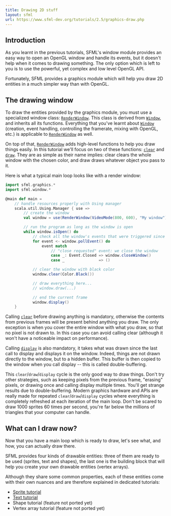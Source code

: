```yaml
---
title: Drawing 2D stuff
layout: sfml
url: https://www.sfml-dev.org/tutorials/2.5/graphics-draw.php
---
```


## Introduction

As you learnt in the previous tutorials, SFML's window module provides an easy
way to open an OpenGL window and handle its events, but it doesn't help when it
comes to drawing something. The only option which is left to you is to use the
powerful, yet complex and low level OpenGL API.

Fortunately, SFML provides a graphics module which will help you draw 2D
entities in a much simpler way than with OpenGL.


## The drawing window

To draw the entities provided by the graphics module, you must use a specialized
window class: [`RenderWindow`](sfml.graphics.RenderWindow). This class is
derived from [`Window`](sfml.window.Window), and inherits all its functions.
Everything that you've learnt about [`Window`](sfml.window.Window) (creation,
event handling, controlling the framerate, mixing with OpenGL, etc.) is
applicable to [`RenderWindow`](sfml.graphics.RenderWindow) as well.

On top of that, [`RenderWindow`](sfml.graphics.RenderWindow) adds high-level
functions to help you draw things easily. In this tutorial we'll focus on two of
these functions: [`clear`](sfml.graphics.RenderWindow.clear) and
[`draw`](sfml.graphics.RenderWindow.draw). They are as simple as their name
implies: clear clears the whole window with the chosen color, and draw draws
whatever object you pass to it.

Here is what a typical main loop looks like with a render window:
```scala
import sfml.graphics.*
import sfml.window.*

@main def main =
    // handle resources properly with Using manager
    scala.util.Using.Manager { use =>
        // create the window
        val window = use(RenderWindow(VideoMode(800, 600), "My window"))

        // run the program as long as the window is open
        while window.isOpen() do
            // check all the window's events that were triggered since the last iteration of the loop
            for event <- window.pollEvent() do
                event match
                    // "close requested" event: we close the window
                    case _: Event.Closed => window.closeWindow()
                    case _               => ()

            // clear the window with black color
            window.clear(Color.Black())

            // draw everything here...
            // window.draw(...)

            // end the current frame
            window.display()
    }
```

Calling [`clear`](sfml.graphics.RenderWindow.clear) before drawing anything is
mandatory, otherwise the contents from previous frames will be present behind
anything you draw. The only exception is when you cover the entire window with
what you draw, so that no pixel is not drawn to. In this case you can avoid
calling clear (although it won't have a noticeable impact on performance).

Calling [`display`](sfml.graphics.RenderWindow.display) is also mandatory, it
takes what was drawn since the last call to display and displays it on the
window. Indeed, things are not drawn directly to the window, but to a hidden
buffer. This buffer is then copied to the window when you call display -- this
is called double-buffering.

This `clear`/`draw`/`display` cycle is the only good way to draw things. Don't
try other strategies, such as keeping pixels from the previous frame, "erasing"
pixels, or drawing once and calling display multiple times. You'll get strange
results due to double-buffering. Modern graphics hardware and APIs are really
made for repeated `clear`/`draw`/`display` cycles where everything is completely
refreshed at each iteration of the main loop. Don't be scared to draw 1000
sprites 60 times per second, you're far below the millions of triangles that
your computer can handle.


## What can I draw now?

Now that you have a main loop which is ready to draw, let's see what, and how,
you can actually draw there.

SFML provides four kinds of drawable entities: three of them are ready to be
used (sprites, text and shapes), the last one is the building block that will
help you create your own drawable entities (vertex arrays).

Although they share some common properties, each of these entities come with
their own nuances and are therefore explained in dedicated tutorials:
  - [Sprite tutorial](sprites-and-textures.html)
  - [Text tutorial](text-and-fonts.html)
  - Shape tutorial (feature not ported yet)
  - Vertex array tutorial (feature not ported yet)
